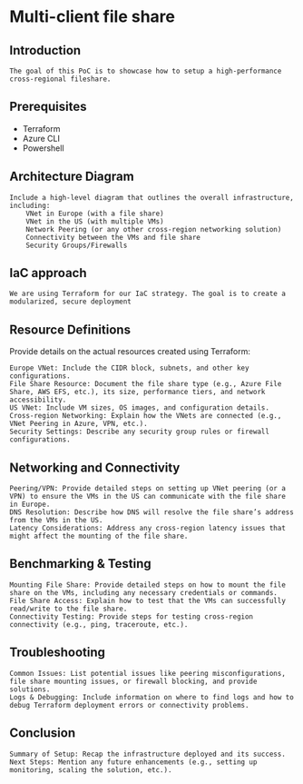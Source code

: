 # Multi-client file share

## Introduction

    The goal of this PoC is to showcase how to setup a high-performance cross-regional fileshare. 

## Prerequisites

   - Terraform
   - Azure CLI
   - Powershell

## Architecture Diagram

    Include a high-level diagram that outlines the overall infrastructure, including:
        VNet in Europe (with a file share)
        VNet in the US (with multiple VMs)
        Network Peering (or any other cross-region networking solution)
        Connectivity between the VMs and file share
        Security Groups/Firewalls

## IaC approach
    
    We are using Terraform for our IaC strategy. The goal is to create a modularized, secure deployment



## Resource Definitions

Provide details on the actual resources created using Terraform:

    Europe VNet: Include the CIDR block, subnets, and other key configurations.
    File Share Resource: Document the file share type (e.g., Azure File Share, AWS EFS, etc.), its size, performance tiers, and network accessibility.
    US VNet: Include VM sizes, OS images, and configuration details.
    Cross-region Networking: Explain how the VNets are connected (e.g., VNet Peering in Azure, VPN, etc.).
    Security Settings: Describe any security group rules or firewall configurations.

## Networking and Connectivity

    Peering/VPN: Provide detailed steps on setting up VNet peering (or a VPN) to ensure the VMs in the US can communicate with the file share in Europe.
    DNS Resolution: Describe how DNS will resolve the file share’s address from the VMs in the US.
    Latency Considerations: Address any cross-region latency issues that might affect the mounting of the file share.

##  Benchmarking & Testing

    Mounting File Share: Provide detailed steps on how to mount the file share on the VMs, including any necessary credentials or commands.
    File Share Access: Explain how to test that the VMs can successfully read/write to the file share.
    Connectivity Testing: Provide steps for testing cross-region connectivity (e.g., ping, traceroute, etc.).

##  Troubleshooting

    Common Issues: List potential issues like peering misconfigurations, file share mounting issues, or firewall blocking, and provide solutions.
    Logs & Debugging: Include information on where to find logs and how to debug Terraform deployment errors or connectivity problems.

## Conclusion

    Summary of Setup: Recap the infrastructure deployed and its success.
    Next Steps: Mention any future enhancements (e.g., setting up monitoring, scaling the solution, etc.).